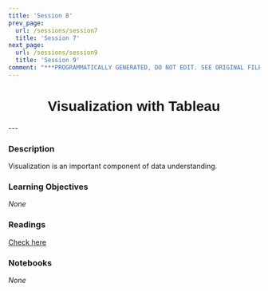 ```yaml
---
title: 'Session 8'
prev_page:
  url: /sessions/session7
  title: 'Session 7'
next_page:
  url: /sessions/session9
  title: 'Session 9'
comment: "***PROGRAMMATICALLY GENERATED, DO NOT EDIT. SEE ORIGINAL FILES IN /content***"
---
```

<h1  style="font-family:  Verdana,  Geneva,  sans-serif;  text-align:center">Visualization  with  Tableau</h1> 
--- 
 
###  Description 
Visualization  is  an  important  component  of  data  understanding.   
 
###  Learning  Objectives 
*None* 
 
###  Readings 
[Check  here](https://rpi-data.github.io/course-intro-ml-app/sessions/readings.html) 
 
###  Notebooks 
*None*
